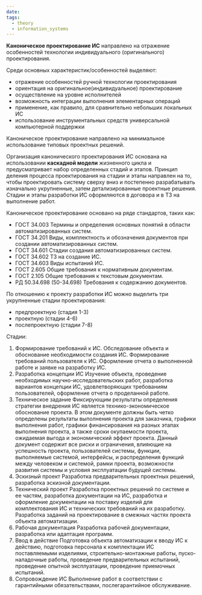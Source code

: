 ```yaml
---
date: 
tags:
  - theory
  - information_systems
---
```

**Каноническое проектирование ИС** направлено на отражение особенностей технологии индивидуального (оригинального) проектирования.

Среди основных характеристик/особенностей выделяют:
- отражение особенностей ручной технологии проектирования
- ориентация на оригинальное(индивидуальное) проектирование
- осуществление на уровне исполнителей
- возможность интеграции выполнения элементарных операций
- применение, как правило, для сравнительно небольших локальных ИС
- использование инструментальных средств универсальной компьютерной поддержки

Каноническое проектирование направлено на минимальное использование типовых проектных решений.

Организация канонического проектирования ИС основана на использовании **каскадной модели** жизненного цикла и предусматривает набор определенных стадий и этапов.
Принцип деления процесса проектирования на стадии и этапы направлен на то, чтобы проектировать систему сверху вниз и постепенно разрабатывать изначально укрупненные, затем детализированные проектные решения.
Стадии и этапы разработки ИС оформляются в договора и в ТЗ на выполнение работ.

Каноническое проектирование основано на ряде стандартов, таких как:
- ГОСТ 34.003
  Термины и определения основных понятий в области автоматизированных систем.
- ГОСТ 34.201
  Виды, комплектность и обозначения документов при создании автоматизированных систем.
- ГОСТ 34.601
  Стадии создания автоматизированных систем.
- ГОСТ 34.602
  ТЗ на создание ИС.
- ГОСТ 34.603
  Виды испытаний ИС.
- ГОСТ 2.605
  Общие требования к нормативным документам.
- ГОСТ 2.105
  Общие требования к текстовым документам.
- РД 50.34.698 (50-34.698)
  Требования к содержанию документов.

По отношению к проекту разработки ИС можно выделить три укрупненные стадии проектирования:
- предпроектную (стадия 1-3)
- проектную (стадии 4-6)
- послепроектную (стадии 7-8)

Стадии:
1. Формирование требований к ИС.
    Обследование объекта и обоснование необходимости создания ИС. Формирование требований пользователя к ИС. Оформление отчета о выполненной работе и заявке на разработку ИС.
2. Разработка концепции ИС
   Изучение объекта, проведение необходимых научно-исследовательских работ, разработка вариантов концепции ИС, удовлетворяющих требованиям пользователей, оформление отчета о проделанной работе.
3. Техническое задание
   Фиксирующим результаты определения стратегии внедрения ИС является технико-экономическое обоснование проекта.
   В этом документе должны быть четко определены результаты выполнения проекта для заказчика, графики выполнения работ, графики финансирования на разных этапах выполнения проекта, а также сроки окупаемости проекта, ожидаемая выгода и экономический эффект проекта. Данный документ содержит все риски и ограничения, влияющие на успешность проекта, пользователей системы, функции, выполняемые системой, интерфейсы, и распределения функций между человеком и системой, рамки проекта, возможности развития системы и условия эксплуатации будущей системы.
4. Эскизный проект
   Разработка предварительных проектных решений, разработка эскизной документации.
5. Технический проект
   Разработка проектных решений по системе и ее частям, разработка документации на ИС, разработка и оформление документации на поставку изделий для комплектования ИС и технических требований на их разработку. Разработка заданий на проектирование в смежных частях проекта объекта автоматизации.
6. Рабочая документация
   Разработка рабочей документации, разработка или адаптация программ.
7. Ввод в действие
   Подготовка объекта автоматизации к вводу ИС к действию, подготовка персонала к комплектации ИС поставляемыми изделиями, строительно-монтажные работы, пуско-наладочные работы, проведение предварительных испытаний, проведение опытной эксплуатации, проведение приемочных испытаний.
8. Сопровождение ИС
   Выполнение работ в соответствии с гарантийными обязательствами, послегарантийное обслуживание.
